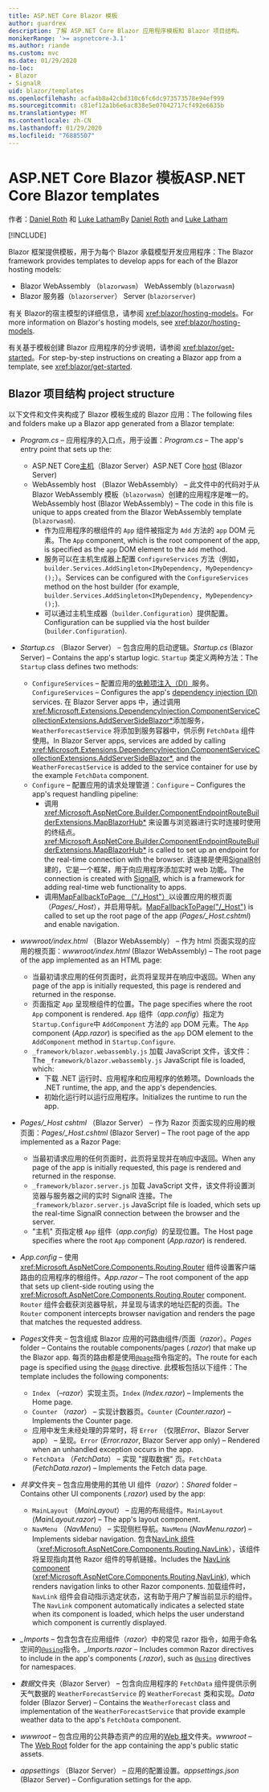 ```yaml
---
title: ASP.NET Core Blazor 模板
author: guardrex
description: 了解 ASP.NET Core Blazor 应用程序模板和 Blazor 项目结构。
monikerRange: '>= aspnetcore-3.1'
ms.author: riande
ms.custom: mvc
ms.date: 01/29/2020
no-loc:
- Blazor
- SignalR
uid: blazor/templates
ms.openlocfilehash: acfa4b8a42cbd310c6fc6dc973573578e94ef999
ms.sourcegitcommit: c81ef12a1b6e6ac838e5e07042717cf492e6635b
ms.translationtype: MT
ms.contentlocale: zh-CN
ms.lasthandoff: 01/29/2020
ms.locfileid: "76885507"
---
```

# <a name="aspnet-core-opno-locblazor-templates"></a><span data-ttu-id="24a5f-103">ASP.NET Core Blazor 模板</span><span class="sxs-lookup"><span data-stu-id="24a5f-103">ASP.NET Core Blazor templates</span></span>

<span data-ttu-id="24a5f-104">作者：[Daniel Roth](https://github.com/danroth27) 和 [Luke Latham](https://github.com/guardrex)</span><span class="sxs-lookup"><span data-stu-id="24a5f-104">By [Daniel Roth](https://github.com/danroth27) and [Luke Latham](https://github.com/guardrex)</span></span>

[!INCLUDE[](~/includes/blazorwasm-preview-notice.md)]

<span data-ttu-id="24a5f-105">Blazor 框架提供模板，用于为每个 Blazor 承载模型开发应用程序：</span><span class="sxs-lookup"><span data-stu-id="24a5f-105">The Blazor framework provides templates to develop apps for each of the Blazor hosting models:</span></span>

* Blazor<span data-ttu-id="24a5f-106"> WebAssembly （`blazorwasm`）</span><span class="sxs-lookup"><span data-stu-id="24a5f-106"> WebAssembly (`blazorwasm`)</span></span>
* Blazor<span data-ttu-id="24a5f-107"> 服务器（`blazorserver`）</span><span class="sxs-lookup"><span data-stu-id="24a5f-107"> Server (`blazorserver`)</span></span>

<span data-ttu-id="24a5f-108">有关 Blazor的宿主模型的详细信息，请参阅 <xref:blazor/hosting-models>。</span><span class="sxs-lookup"><span data-stu-id="24a5f-108">For more information on Blazor's hosting models, see <xref:blazor/hosting-models>.</span></span>

<span data-ttu-id="24a5f-109">有关基于模板创建 Blazor 应用程序的分步说明，请参阅 <xref:blazor/get-started>。</span><span class="sxs-lookup"><span data-stu-id="24a5f-109">For step-by-step instructions on creating a Blazor app from a template, see <xref:blazor/get-started>.</span></span>

## <a name="opno-locblazor-project-structure"></a>Blazor<span data-ttu-id="24a5f-110"> 项目结构</span><span class="sxs-lookup"><span data-stu-id="24a5f-110"> project structure</span></span>

<span data-ttu-id="24a5f-111">以下文件和文件夹构成了 Blazor 模板生成的 Blazor 应用：</span><span class="sxs-lookup"><span data-stu-id="24a5f-111">The following files and folders make up a Blazor app generated from a Blazor template:</span></span>

* <span data-ttu-id="24a5f-112">*Program.cs* &ndash; 应用程序的入口点，用于设置：</span><span class="sxs-lookup"><span data-stu-id="24a5f-112">*Program.cs* &ndash; The app's entry point that sets up the:</span></span>

  * <span data-ttu-id="24a5f-113">ASP.NET Core[主机](xref:fundamentals/host/generic-host)（Blazor Server）</span><span class="sxs-lookup"><span data-stu-id="24a5f-113">ASP.NET Core [host](xref:fundamentals/host/generic-host) (Blazor Server)</span></span>
  * <span data-ttu-id="24a5f-114">WebAssembly host （Blazor WebAssembly） &ndash; 此文件中的代码对于从 Blazor WebAssembly 模板（`blazorwasm`）创建的应用程序是唯一的。</span><span class="sxs-lookup"><span data-stu-id="24a5f-114">WebAssembly host (Blazor WebAssembly) &ndash; The code in this file is unique to apps created from the Blazor WebAssembly template (`blazorwasm`).</span></span>
    * <span data-ttu-id="24a5f-115">作为应用程序的根组件的 `App` 组件被指定为 `Add` 方法的 `app` DOM 元素。</span><span class="sxs-lookup"><span data-stu-id="24a5f-115">The `App` component, which is the root component of the app, is specified as the `app` DOM element to the `Add` method.</span></span>
    * <span data-ttu-id="24a5f-116">服务可以在主机生成器上配置 `ConfigureServices` 方法（例如，`builder.Services.AddSingleton<IMyDependency, MyDependency>();`）。</span><span class="sxs-lookup"><span data-stu-id="24a5f-116">Services can be configured with the `ConfigureServices` method on the host builder (for example, `builder.Services.AddSingleton<IMyDependency, MyDependency>();`).</span></span>
    * <span data-ttu-id="24a5f-117">可以通过主机生成器（`builder.Configuration`）提供配置。</span><span class="sxs-lookup"><span data-stu-id="24a5f-117">Configuration can be supplied via the host builder (`builder.Configuration`).</span></span>

* <span data-ttu-id="24a5f-118">*Startup.cs* （Blazor Server） &ndash; 包含应用的启动逻辑。</span><span class="sxs-lookup"><span data-stu-id="24a5f-118">*Startup.cs* (Blazor Server) &ndash; Contains the app's startup logic.</span></span> <span data-ttu-id="24a5f-119">`Startup` 类定义两种方法：</span><span class="sxs-lookup"><span data-stu-id="24a5f-119">The `Startup` class defines two methods:</span></span>

  * <span data-ttu-id="24a5f-120">`ConfigureServices` &ndash; 配置应用的[依赖项注入（DI）](xref:fundamentals/dependency-injection)服务。</span><span class="sxs-lookup"><span data-stu-id="24a5f-120">`ConfigureServices` &ndash; Configures the app's [dependency injection (DI)](xref:fundamentals/dependency-injection) services.</span></span> <span data-ttu-id="24a5f-121">在 Blazor Server apps 中，通过调用 <xref:Microsoft.Extensions.DependencyInjection.ComponentServiceCollectionExtensions.AddServerSideBlazor*>添加服务，`WeatherForecastService` 将添加到服务容器中，供示例 `FetchData` 组件使用。</span><span class="sxs-lookup"><span data-stu-id="24a5f-121">In Blazor Server apps, services are added by calling <xref:Microsoft.Extensions.DependencyInjection.ComponentServiceCollectionExtensions.AddServerSideBlazor*>, and the `WeatherForecastService` is added to the service container for use by the example `FetchData` component.</span></span>
  * <span data-ttu-id="24a5f-122">`Configure` &ndash; 配置应用的请求处理管道：</span><span class="sxs-lookup"><span data-stu-id="24a5f-122">`Configure` &ndash; Configures the app's request handling pipeline:</span></span>
    * <span data-ttu-id="24a5f-123">调用 <xref:Microsoft.AspNetCore.Builder.ComponentEndpointRouteBuilderExtensions.MapBlazorHub*> 来设置与浏览器进行实时连接时使用的终结点。</span><span class="sxs-lookup"><span data-stu-id="24a5f-123"><xref:Microsoft.AspNetCore.Builder.ComponentEndpointRouteBuilderExtensions.MapBlazorHub*> is called to set up an endpoint for the real-time connection with the browser.</span></span> <span data-ttu-id="24a5f-124">该连接是使用[SignalR](xref:signalr/introduction)创建的，它是一个框架，用于向应用程序添加实时 web 功能。</span><span class="sxs-lookup"><span data-stu-id="24a5f-124">The connection is created with [SignalR](xref:signalr/introduction), which is a framework for adding real-time web functionality to apps.</span></span>
    * <span data-ttu-id="24a5f-125">调用[MapFallbackToPage （"/_Host"）](xref:Microsoft.AspNetCore.Builder.RazorPagesEndpointRouteBuilderExtensions.MapFallbackToPage*)以设置应用的根页面（*Pages/_Host*），并启用导航。</span><span class="sxs-lookup"><span data-stu-id="24a5f-125">[MapFallbackToPage("/_Host")](xref:Microsoft.AspNetCore.Builder.RazorPagesEndpointRouteBuilderExtensions.MapFallbackToPage*) is called to set up the root page of the app (*Pages/_Host.cshtml*) and enable navigation.</span></span>

* <span data-ttu-id="24a5f-126">*wwwroot/index.html* （Blazor WebAssembly） &ndash; 作为 html 页面实现的应用的根页面：</span><span class="sxs-lookup"><span data-stu-id="24a5f-126">*wwwroot/index.html* (Blazor WebAssembly) &ndash; The root page of the app implemented as an HTML page:</span></span>
  * <span data-ttu-id="24a5f-127">当最初请求应用的任何页面时，此页将呈现并在响应中返回。</span><span class="sxs-lookup"><span data-stu-id="24a5f-127">When any page of the app is initially requested, this page is rendered and returned in the response.</span></span>
  * <span data-ttu-id="24a5f-128">页面指定 `App` 呈现根组件的位置。</span><span class="sxs-lookup"><span data-stu-id="24a5f-128">The page specifies where the root `App` component is rendered.</span></span> <span data-ttu-id="24a5f-129">`App` 组件（*app.config*）指定为 `Startup.Configure`中 `AddComponent` 方法的 `app` DOM 元素。</span><span class="sxs-lookup"><span data-stu-id="24a5f-129">The `App` component (*App.razor*) is specified as the `app` DOM element to the `AddComponent` method in `Startup.Configure`.</span></span>
  * <span data-ttu-id="24a5f-130">`_framework/blazor.webassembly.js` 加载 JavaScript 文件，该文件：</span><span class="sxs-lookup"><span data-stu-id="24a5f-130">The `_framework/blazor.webassembly.js` JavaScript file is loaded, which:</span></span>
    * <span data-ttu-id="24a5f-131">下载 .NET 运行时、应用程序和应用程序的依赖项。</span><span class="sxs-lookup"><span data-stu-id="24a5f-131">Downloads the .NET runtime, the app, and the app's dependencies.</span></span>
    * <span data-ttu-id="24a5f-132">初始化运行时以运行应用程序。</span><span class="sxs-lookup"><span data-stu-id="24a5f-132">Initializes the runtime to run the app.</span></span>

* <span data-ttu-id="24a5f-133">*Pages/_Host cshtml* （Blazor Server） &ndash; 作为 Razor 页面实现的应用的根页面：</span><span class="sxs-lookup"><span data-stu-id="24a5f-133">*Pages/_Host.cshtml* (Blazor Server) &ndash; The root page of the app implemented as a Razor Page:</span></span>
  * <span data-ttu-id="24a5f-134">当最初请求应用的任何页面时，此页将呈现并在响应中返回。</span><span class="sxs-lookup"><span data-stu-id="24a5f-134">When any page of the app is initially requested, this page is rendered and returned in the response.</span></span>
  * <span data-ttu-id="24a5f-135">`_framework/blazor.server.js` 加载 JavaScript 文件，该文件将设置浏览器与服务器之间的实时 SignalR 连接。</span><span class="sxs-lookup"><span data-stu-id="24a5f-135">The `_framework/blazor.server.js` JavaScript file is loaded, which sets up the real-time SignalR connection between the browser and the server.</span></span>
  * <span data-ttu-id="24a5f-136">"主机" 页指定根 `App` 组件（*app.config*）的呈现位置。</span><span class="sxs-lookup"><span data-stu-id="24a5f-136">The Host page specifies where the root `App` component (*App.razor*) is rendered.</span></span>

* <span data-ttu-id="24a5f-137">*App.config* &ndash; 使用 <xref:Microsoft.AspNetCore.Components.Routing.Router> 组件设置客户端路由的应用程序的根组件。</span><span class="sxs-lookup"><span data-stu-id="24a5f-137">*App.razor* &ndash; The root component of the app that sets up client-side routing using the <xref:Microsoft.AspNetCore.Components.Routing.Router> component.</span></span> <span data-ttu-id="24a5f-138">`Router` 组件会截获浏览器导航，并呈现与请求的地址匹配的页面。</span><span class="sxs-lookup"><span data-stu-id="24a5f-138">The `Router` component intercepts browser navigation and renders the page that matches the requested address.</span></span>

* <span data-ttu-id="24a5f-139">*Pages*文件夹 &ndash; 包含组成 Blazor 应用的可路由组件/页面（*razor*）。</span><span class="sxs-lookup"><span data-stu-id="24a5f-139">*Pages* folder &ndash; Contains the routable components/pages (*.razor*) that make up the Blazor app.</span></span> <span data-ttu-id="24a5f-140">每页的路由都是使用[`@page`](xref:mvc/views/razor#page)指令指定的。</span><span class="sxs-lookup"><span data-stu-id="24a5f-140">The route for each page is specified using the [`@page`](xref:mvc/views/razor#page) directive.</span></span> <span data-ttu-id="24a5f-141">此模板包括以下组件：</span><span class="sxs-lookup"><span data-stu-id="24a5f-141">The template includes the following components:</span></span>
  * <span data-ttu-id="24a5f-142">`Index` （&ndash;*razor*）实现主页。</span><span class="sxs-lookup"><span data-stu-id="24a5f-142">`Index` (*Index.razor*) &ndash; Implements the Home page.</span></span>
  * <span data-ttu-id="24a5f-143">`Counter` （*razor*） &ndash; 实现计数器页。</span><span class="sxs-lookup"><span data-stu-id="24a5f-143">`Counter` (*Counter.razor*) &ndash; Implements the Counter page.</span></span>
  * <span data-ttu-id="24a5f-144">应用中发生未经处理的异常时，将 `Error` （仅限*Error*、Blazor Server app） &ndash; 呈现。</span><span class="sxs-lookup"><span data-stu-id="24a5f-144">`Error` (*Error.razor*, Blazor Server app only) &ndash; Rendered when an unhandled exception occurs in the app.</span></span>
  * <span data-ttu-id="24a5f-145">`FetchData` （*FetchData*） &ndash; 实现 "提取数据" 页。</span><span class="sxs-lookup"><span data-stu-id="24a5f-145">`FetchData` (*FetchData.razor*) &ndash; Implements the Fetch data page.</span></span>

* <span data-ttu-id="24a5f-146">*共享*文件夹 &ndash; 包含应用使用的其他 UI 组件（*razor*）：</span><span class="sxs-lookup"><span data-stu-id="24a5f-146">*Shared* folder &ndash; Contains other UI components (*.razor*) used by the app:</span></span>
  * <span data-ttu-id="24a5f-147">`MainLayout` （*MainLayout*） &ndash; 应用的布局组件。</span><span class="sxs-lookup"><span data-stu-id="24a5f-147">`MainLayout` (*MainLayout.razor*) &ndash; The app's layout component.</span></span>
  * <span data-ttu-id="24a5f-148">`NavMenu` （*NavMenu*） &ndash; 实现侧栏导航。</span><span class="sxs-lookup"><span data-stu-id="24a5f-148">`NavMenu` (*NavMenu.razor*) &ndash; Implements sidebar navigation.</span></span> <span data-ttu-id="24a5f-149">包含[NavLink 组件](xref:blazor/routing#navlink-component)（<xref:Microsoft.AspNetCore.Components.Routing.NavLink>），该组件将呈现指向其他 Razor 组件的导航链接。</span><span class="sxs-lookup"><span data-stu-id="24a5f-149">Includes the [NavLink component](xref:blazor/routing#navlink-component) (<xref:Microsoft.AspNetCore.Components.Routing.NavLink>), which renders navigation links to other Razor components.</span></span> <span data-ttu-id="24a5f-150">加载组件时，`NavLink` 组件会自动指示选定状态，这有助于用户了解当前显示的组件。</span><span class="sxs-lookup"><span data-stu-id="24a5f-150">The `NavLink` component automatically indicates a selected state when its component is loaded, which helps the user understand which component is currently displayed.</span></span>

* <span data-ttu-id="24a5f-151">*_Imports* &ndash; 包含包含在应用组件（*razor*）中的常见 razor 指令，如用于命名空间的[`@using`](xref:mvc/views/razor#using)指令。</span><span class="sxs-lookup"><span data-stu-id="24a5f-151">*_Imports.razor* &ndash; Includes common Razor directives to include in the app's components (*.razor*), such as [`@using`](xref:mvc/views/razor#using) directives for namespaces.</span></span>

* <span data-ttu-id="24a5f-152">*数据*文件夹（Blazor Server） &ndash; 包含向应用程序的 `FetchData` 组件提供示例天气数据的 `WeatherForecastService` 的 `WeatherForecast` 类和实现。</span><span class="sxs-lookup"><span data-stu-id="24a5f-152">*Data* folder (Blazor Server) &ndash; Contains the `WeatherForecast` class and implementation of the `WeatherForecastService` that provide example weather data to the app's `FetchData` component.</span></span>

* <span data-ttu-id="24a5f-153">*wwwroot* &ndash; 包含应用的公共静态资产的应用的[Web 根](xref:fundamentals/index#web-root)文件夹。</span><span class="sxs-lookup"><span data-stu-id="24a5f-153">*wwwroot* &ndash; The [Web Root](xref:fundamentals/index#web-root) folder for the app containing the app's public static assets.</span></span>

* <span data-ttu-id="24a5f-154">*appsettings* （Blazor Server） &ndash; 应用的配置设置。</span><span class="sxs-lookup"><span data-stu-id="24a5f-154">*appsettings.json* (Blazor Server) &ndash; Configuration settings for the app.</span></span>
